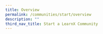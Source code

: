 ```yaml
---
title: Overview
permalink: /communities/start/overview
description: ""
third_nav_title: Start a LearnX Community
---
```

